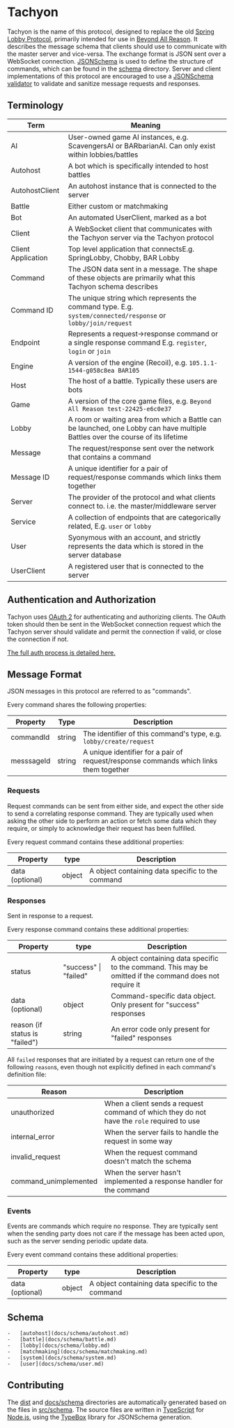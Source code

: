 # Tachyon

Tachyon is the name of this protocol, designed to replace the old [Spring Lobby Protocol](https://springrts.com/dl/LobbyProtocol/ProtocolDescription.html), primarily intended for use in [Beyond All Reason](https://github.com/beyond-all-reason/Beyond-All-Reason). It describes the message schema that clients should use to communicate with the master server and vice-versa. The exchange format is JSON sent over a WebSocket connection. [JSONSchema](https://json-schema.org/) is used to define the structure of commands, which can be found in the [schema](schema) directory. Server and client implementations of this protocol are encouraged to use a [JSONSchema validator](https://json-schema.org/implementations.html#validators) to validate and sanitize message requests and responses.

## Terminology

| Term               | Meaning                                                                                                                         |
|--------------------|---------------------------------------------------------------------------------------------------------------------------------|
| AI                 | User-owned game AI instances, e.g. ScavengersAI or BARbarianAI. Can only exist within lobbies/battles                           |
| Autohost           | A bot which is specifically intended to host battles                                                                            |
| AutohostClient     | An autohost instance that is connected to the server                                                                            |
| Battle             | Either custom or matchmaking                                                                                                    |
| Bot                | An automated UserClient, marked as a bot                                                                                        |
| Client             | A WebSocket client that communicates with the Tachyon server via the Tachyon protocol                                           |
| Client Application | Top level application that connectsE.g. SpringLobby, Chobby, BAR Lobby                                                          |
| Command            | The JSON data sent in a message. The shape of these objects are primarily what this Tachyon schema describes                    |
| Command ID         | The unique string which represents the command type. E.g. `system/connected/response` or `lobby/join/request`                   |
| Endpoint           | Represents a request->response command or a single response command E.g. `register`, `login` or `join`                          |
| Engine             | A version of the engine (Recoil), e.g. `105.1.1-1544-g058c8ea BAR105`                                                           |
| Host               | The host of a battle. Typically these users are bots                                                                            |
| Game               | A version of the core game files, e.g. `Beyond All Reason test-22425-e6c0e37`                                                   |
| Lobby              | A room or waiting area from which a Battle can be launched, one Lobby can have multiple Battles over the course of its lifetime |
| Message            | The request/response sent over the network that contains a command                                                              |
| Message ID         | A unique identifier for a pair of request/response commands which links them together                                           |
| Server             | The provider of the protocol and what clients connect to. i.e. the master/middleware server                                     |
| Service            | A collection of endpoints that are categorically related, E.g. `user` or `lobby`                                                |
| User               | Syonymous with an account, and strictly represents the data which is stored in the server database                              |
| UserClient         | A registered user that is connected to the server                                                                               |

## Authentication and Authorization

Tachyon uses [OAuth 2](https://oauth.net/2/) for authenticating and authorizing clients. The OAuth token should then be sent in the WebSocket connection request which the Tachyon server should validate and permit the connection if valid, or close the connection if not.

[The full auth process is detailed here.](docs/authorization.md)

## Message Format

JSON messages in this protocol are referred to as "commands".

Every command shares the following properties:

| Property   | Type   | Description                                                                           |
| ---------- | ------ | ------------------------------------------------------------------------------------- |
| commandId  | string | The identifier of this command's type, e.g. `lobby/create/request`                    |
| messsageId | string | A unique identifier for a pair of request/response commands which links them together |

### Requests

Request commands can be sent from either side, and expect the other side to send a correlating response command. They are typically used when asking the other side to perform an action or fetch some data which they require, or simply to acknowledge their request has been fulfilled.

Every request command contains these additional properties:

| Property        | type   | Description                                      |
| --------------- | ------ | ------------------------------------------------ |
| data (optional) | object | A object containing data specific to the command |

### Responses

Sent in response to a request.

Every response command contains these additional properties:

| Property                       | type                  | Description                                                                                              |
|--------------------------------|-----------------------|----------------------------------------------------------------------------------------------------------|
| status                         | "success" \| "failed" | A object containing data specific to the command. This may be omitted if the command does not require it |
| data (optional)                | object                | Command-specific data object. Only present for "success" responses                                       |
| reason (if status is "failed") | string                | An error code only present for "failed" responses                                                        |

All `failed` responses that are initiated by a request can return one of the following `reason`s, even though not explicitly defined in each command's definition file:

| Reason                | Description                                                                                |
|-----------------------|--------------------------------------------------------------------------------------------|
| unauthorized          | When a client sends a request command of which they do not have the `role` required to use |
| internal_error        | When the server fails to handle the request in some way                                    |
| invalid_request       | When the request command doesn't match the schema                                          |
| command_unimplemented | When the server hasn't implemented a response handler for the command                      |

### Events

Events are commands which require no response. They are typically sent when the sending party does not care if the message has been acted upon, such as the server sending periodic update data.

Every event command contains these additional properties:

| Property        | type   | Description                                      |
| --------------- | ------ | ------------------------------------------------ |
| data (optional) | object | A object containing data specific to the command |

## Schema

<!-- COMMAND_SCHEMA_PLACEHOLDER_START_DO_NOT_REMOVE -->
    -   [autohost](docs/schema/autohost.md)
    -   [battle](docs/schema/battle.md)
    -   [lobby](docs/schema/lobby.md)
    -   [matchmaking](docs/schema/matchmaking.md)
    -   [system](docs/schema/system.md)
    -   [user](docs/schema/user.md)
<!-- COMMAND_SCHEMA_PLACEHOLDER_END_DO_NOT_REMOVE -->

## Contributing

The [dist](dist) and [docs/schema](docs/schema) directories are automatically generated based on the files in [src/schema](src/schema). The source files are written in [TypeScript](https://www.typescriptlang.org/) for [Node.js](https://nodejs.org/en), using the [TypeBox](https://github.com/sinclairzx81/typebox) library for JSONSchema generation.
